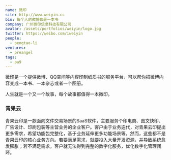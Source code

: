 ```yaml
---
name: 微印
site: http://www.weiyin.cc
bio: 每个人的微博都是一本书
company: 广州微印信息科技有限公司
avatar: /assets/portfolios/weiyin/logo.jpg
twitter: https://weibo.com/iweiyin
people:
  - pengtao-li
ventures:
  - preangel
tags:
  - pa9
---
```


微印是一个提供微博、QQ空间等内容印制纸质书的服务平台，可以帮你把微博内容变成一本书、一本杂志或者一个图册。

人生就是一个又一个故事，每个故事都值得一本微印。

### 青果云

青果云印是一款面向文件交易场景的SaaS软件，主要服务个印电商、图文快印、广告设计、印刷包装等主营业务的企业客户。客户由于业务迭代，对青果云印提出更多需求，希望功能包完整化，基于业务延伸更多功能场景等。然而，这些都不是青果云印的核心业务方向。若要满足需求，就要投入大量开发资源，并导致系统愈发膨胀；若不满足需求，客户就无法得到完整的数字化服务，优化数字化管理闭环。
